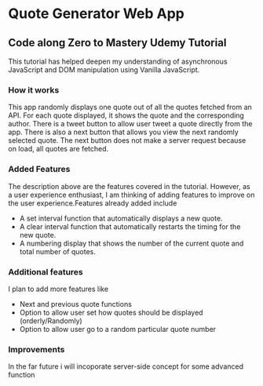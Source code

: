 # Quote Generator Web App
## Code along Zero to Mastery Udemy Tutorial
This tutorial has helped deepen my understanding of asynchronous JavaScript and DOM manipulation using Vanilla JavaScript.
### How it works
This app randomly displays one quote out of all the quotes fetched from an API.
For each quote displayed, it shows the quote and the corresponding author.
There is a tweet button to allow user tweet a quote directly from the app.
There is also a next button that allows you view the next randomly selected quote.
The next button does not make a server request because on load, all quotes are fetched.

### Added Features
The description above are the features covered in the tutorial. However, as a user experience enthusiast, I am thinking of adding features to improve on the user experience.Features already added include
+ A set interval function that automatically displays a new quote.
+ A clear interval function that automatically restarts the timing for the new quote.
+ A numbering display that shows the number of the current quote and total number of quotes.

### Additional features
I plan to add more features like
+ Next and previous quote functions
+ Option to allow user set how quotes should be displayed (orderly/Randomly)
+ Option to allow user go to a random particular quote number

### Improvements
In the far future i will incoporate server-side concept for some advanced function
